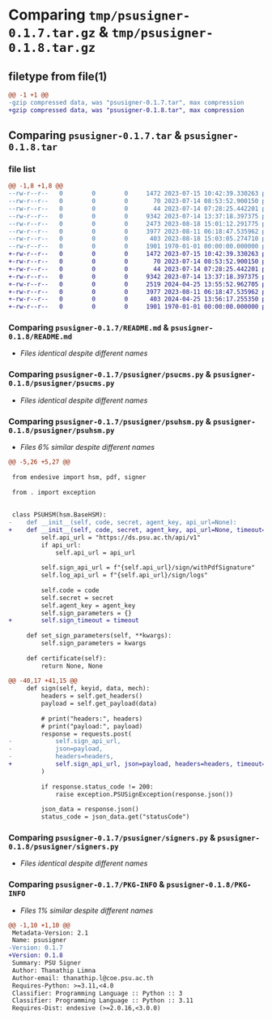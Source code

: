 # Comparing `tmp/psusigner-0.1.7.tar.gz` & `tmp/psusigner-0.1.8.tar.gz`

## filetype from file(1)

```diff
@@ -1 +1 @@
-gzip compressed data, was "psusigner-0.1.7.tar", max compression
+gzip compressed data, was "psusigner-0.1.8.tar", max compression
```

## Comparing `psusigner-0.1.7.tar` & `psusigner-0.1.8.tar`

### file list

```diff
@@ -1,8 +1,8 @@
--rw-r--r--   0        0        0     1472 2023-07-15 10:42:39.330263 psusigner-0.1.7/README.md
--rw-r--r--   0        0        0       70 2023-07-14 08:53:52.900150 psusigner-0.1.7/psusigner/__init__.py
--rw-r--r--   0        0        0       44 2023-07-14 07:28:25.442201 psusigner-0.1.7/psusigner/exception.py
--rw-r--r--   0        0        0     9342 2023-07-14 13:37:18.397375 psusigner-0.1.7/psusigner/psucms.py
--rw-r--r--   0        0        0     2473 2023-08-18 15:01:12.291775 psusigner-0.1.7/psusigner/psuhsm.py
--rw-r--r--   0        0        0     3977 2023-08-11 06:18:47.535962 psusigner-0.1.7/psusigner/signers.py
--rw-r--r--   0        0        0      403 2023-08-18 15:03:05.274710 psusigner-0.1.7/pyproject.toml
--rw-r--r--   0        0        0     1901 1970-01-01 00:00:00.000000 psusigner-0.1.7/PKG-INFO
+-rw-r--r--   0        0        0     1472 2023-07-15 10:42:39.330263 psusigner-0.1.8/README.md
+-rw-r--r--   0        0        0       70 2023-07-14 08:53:52.900150 psusigner-0.1.8/psusigner/__init__.py
+-rw-r--r--   0        0        0       44 2023-07-14 07:28:25.442201 psusigner-0.1.8/psusigner/exception.py
+-rw-r--r--   0        0        0     9342 2023-07-14 13:37:18.397375 psusigner-0.1.8/psusigner/psucms.py
+-rw-r--r--   0        0        0     2519 2024-04-25 13:55:52.962705 psusigner-0.1.8/psusigner/psuhsm.py
+-rw-r--r--   0        0        0     3977 2023-08-11 06:18:47.535962 psusigner-0.1.8/psusigner/signers.py
+-rw-r--r--   0        0        0      403 2024-04-25 13:56:17.255350 psusigner-0.1.8/pyproject.toml
+-rw-r--r--   0        0        0     1901 1970-01-01 00:00:00.000000 psusigner-0.1.8/PKG-INFO
```

### Comparing `psusigner-0.1.7/README.md` & `psusigner-0.1.8/README.md`

 * *Files identical despite different names*

### Comparing `psusigner-0.1.7/psusigner/psucms.py` & `psusigner-0.1.8/psusigner/psucms.py`

 * *Files identical despite different names*

### Comparing `psusigner-0.1.7/psusigner/psuhsm.py` & `psusigner-0.1.8/psusigner/psuhsm.py`

 * *Files 6% similar despite different names*

```diff
@@ -5,26 +5,27 @@
 
 from endesive import hsm, pdf, signer
 
 from . import exception
 
 
 class PSUHSM(hsm.BaseHSM):
-    def __init__(self, code, secret, agent_key, api_url=None):
+    def __init__(self, code, secret, agent_key, api_url=None, timeout=120):
         self.api_url = "https://ds.psu.ac.th/api/v1"
         if api_url:
             self.api_url = api_url
 
         self.sign_api_url = f"{self.api_url}/sign/withPdfSignature"
         self.log_api_url = f"{self.api_url}/sign/logs"
 
         self.code = code
         self.secret = secret
         self.agent_key = agent_key
         self.sign_parameters = {}
+        self.sign_timeout = timeout
 
     def set_sign_parameters(self, **kwargs):
         self.sign_parameters = kwargs
 
     def certificate(self):
         return None, None
 
@@ -40,17 +41,15 @@
     def sign(self, keyid, data, mech):
         headers = self.get_headers()
         payload = self.get_payload(data)
 
         # print("headers:", headers)
         # print("payload:", payload)
         response = requests.post(
-            self.sign_api_url,
-            json=payload,
-            headers=headers,
+            self.sign_api_url, json=payload, headers=headers, timeout=self.timeout
         )
 
         if response.status_code != 200:
             raise exception.PSUSignException(response.json())
 
         json_data = response.json()
         status_code = json_data.get("statusCode")
```

### Comparing `psusigner-0.1.7/psusigner/signers.py` & `psusigner-0.1.8/psusigner/signers.py`

 * *Files identical despite different names*

### Comparing `psusigner-0.1.7/PKG-INFO` & `psusigner-0.1.8/PKG-INFO`

 * *Files 1% similar despite different names*

```diff
@@ -1,10 +1,10 @@
 Metadata-Version: 2.1
 Name: psusigner
-Version: 0.1.7
+Version: 0.1.8
 Summary: PSU Signer
 Author: Thanathip Limna
 Author-email: thanathip.l@coe.psu.ac.th
 Requires-Python: >=3.11,<4.0
 Classifier: Programming Language :: Python :: 3
 Classifier: Programming Language :: Python :: 3.11
 Requires-Dist: endesive (>=2.0.16,<3.0.0)
```

